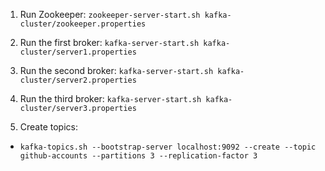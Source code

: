 1. Run Zookeeper:
`zookeeper-server-start.sh kafka-cluster/zookeeper.properties`

2. Run the first broker:
`kafka-server-start.sh kafka-cluster/server1.properties`

3. Run the second broker:
`kafka-server-start.sh kafka-cluster/server2.properties`

4. Run the third broker:
`kafka-server-start.sh kafka-cluster/server3.properties`

5. Create topics:  
- `kafka-topics.sh --bootstrap-server localhost:9092 --create --topic github-accounts --partitions 3 --replication-factor 3`

